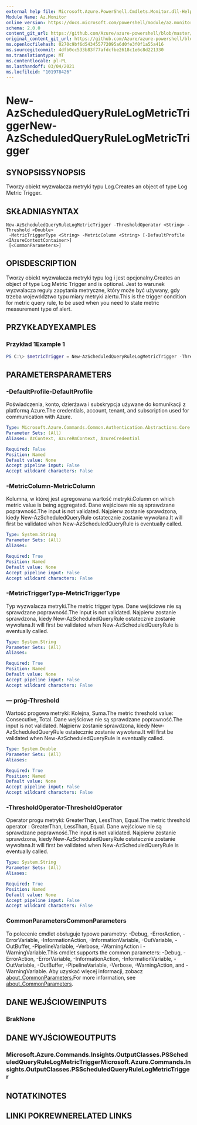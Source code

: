 ```yaml
---
external help file: Microsoft.Azure.PowerShell.Cmdlets.Monitor.dll-Help.xml
Module Name: Az.Monitor
online version: https://docs.microsoft.com/powershell/module/az.monitor/new-azscheduledqueryrulelogmetrictrigger
schema: 2.0.0
content_git_url: https://github.com/Azure/azure-powershell/blob/master/src/Monitor/Monitor/help/New-AzScheduledQueryRuleLogMetricTrigger.md
original_content_git_url: https://github.com/Azure/azure-powershell/blob/master/src/Monitor/Monitor/help/New-AzScheduledQueryRuleLogMetricTrigger.md
ms.openlocfilehash: 0270c9bf6d543455772095a6d0fe3f0f1a55a416
ms.sourcegitcommit: 4dfb0cc533b83f77afdcfbe2618c1e6c8d221330
ms.translationtype: MT
ms.contentlocale: pl-PL
ms.lasthandoff: 03/04/2021
ms.locfileid: "101978426"
---
```

# <span data-ttu-id="a1211-101">New-AzScheduledQueryRuleLogMetricTrigger</span><span class="sxs-lookup"><span data-stu-id="a1211-101">New-AzScheduledQueryRuleLogMetricTrigger</span></span>

## <span data-ttu-id="a1211-102">SYNOPSIS</span><span class="sxs-lookup"><span data-stu-id="a1211-102">SYNOPSIS</span></span>
<span data-ttu-id="a1211-103">Tworzy obiekt wyzwalacza metryki typu Log.</span><span class="sxs-lookup"><span data-stu-id="a1211-103">Creates an object of type Log Metric Trigger.</span></span>

## <span data-ttu-id="a1211-104">SKŁADNIA</span><span class="sxs-lookup"><span data-stu-id="a1211-104">SYNTAX</span></span>

```
New-AzScheduledQueryRuleLogMetricTrigger -ThresholdOperator <String> -Threshold <Double>
 -MetricTriggerType <String> -MetricColumn <String> [-DefaultProfile <IAzureContextContainer>]
 [<CommonParameters>]
```

## <span data-ttu-id="a1211-105">OPIS</span><span class="sxs-lookup"><span data-stu-id="a1211-105">DESCRIPTION</span></span>
<span data-ttu-id="a1211-106">Tworzy obiekt wyzwalacza metryki typu log i jest opcjonalny.</span><span class="sxs-lookup"><span data-stu-id="a1211-106">Creates an object of type Log Metric Trigger and is optional.</span></span>
<span data-ttu-id="a1211-107">Jest to warunek wyzwalacza reguły zapytania metryczne, który może być używany, gdy trzeba województwo typu miary metryki alertu.</span><span class="sxs-lookup"><span data-stu-id="a1211-107">This is the trigger condition for metric query rule, to be used when you need to state metric measurement type of alert.</span></span>

## <span data-ttu-id="a1211-108">PRZYKŁADY</span><span class="sxs-lookup"><span data-stu-id="a1211-108">EXAMPLES</span></span>

### <span data-ttu-id="a1211-109">Przykład 1</span><span class="sxs-lookup"><span data-stu-id="a1211-109">Example 1</span></span>
```powershell
PS C:\> $metricTrigger = New-AzScheduledQueryRuleLogMetricTrigger -ThresholdOperator "GreaterThan" -Threshold 5 -MetricTriggerType "Consecutive" -MetricColumn "Computer"
```

## <span data-ttu-id="a1211-110">PARAMETERS</span><span class="sxs-lookup"><span data-stu-id="a1211-110">PARAMETERS</span></span>

### <span data-ttu-id="a1211-111">-DefaultProfile</span><span class="sxs-lookup"><span data-stu-id="a1211-111">-DefaultProfile</span></span>
<span data-ttu-id="a1211-112">Poświadczenia, konto, dzierżawa i subskrypcja używane do komunikacji z platformą Azure.</span><span class="sxs-lookup"><span data-stu-id="a1211-112">The credentials, account, tenant, and subscription used for communication with Azure.</span></span>

```yaml
Type: Microsoft.Azure.Commands.Common.Authentication.Abstractions.Core.IAzureContextContainer
Parameter Sets: (All)
Aliases: AzContext, AzureRmContext, AzureCredential

Required: False
Position: Named
Default value: None
Accept pipeline input: False
Accept wildcard characters: False
```

### <span data-ttu-id="a1211-113">-MetricColumn</span><span class="sxs-lookup"><span data-stu-id="a1211-113">-MetricColumn</span></span>
<span data-ttu-id="a1211-114">Kolumna, w której jest agregowana wartość metryki.</span><span class="sxs-lookup"><span data-stu-id="a1211-114">Column on which metric value is being aggregated.</span></span>
<span data-ttu-id="a1211-115">Dane wejściowe nie są sprawdzane poprawność.</span><span class="sxs-lookup"><span data-stu-id="a1211-115">The input is not validated.</span></span> <span data-ttu-id="a1211-116">Najpierw zostanie sprawdzona, kiedy New-AzScheduledQueryRule ostatecznie zostanie wywołana.</span><span class="sxs-lookup"><span data-stu-id="a1211-116">It will first be validated when New-AzScheduledQueryRule is eventually called.</span></span>

```yaml
Type: System.String
Parameter Sets: (All)
Aliases:

Required: True
Position: Named
Default value: None
Accept pipeline input: False
Accept wildcard characters: False
```

### <span data-ttu-id="a1211-117">-MetricTriggerType</span><span class="sxs-lookup"><span data-stu-id="a1211-117">-MetricTriggerType</span></span>
<span data-ttu-id="a1211-118">Typ wyzwalacza metryki.</span><span class="sxs-lookup"><span data-stu-id="a1211-118">The metric trigger type.</span></span>
<span data-ttu-id="a1211-119">Dane wejściowe nie są sprawdzane poprawność.</span><span class="sxs-lookup"><span data-stu-id="a1211-119">The input is not validated.</span></span> <span data-ttu-id="a1211-120">Najpierw zostanie sprawdzona, kiedy New-AzScheduledQueryRule ostatecznie zostanie wywołana.</span><span class="sxs-lookup"><span data-stu-id="a1211-120">It will first be validated when New-AzScheduledQueryRule is eventually called.</span></span>

```yaml
Type: System.String
Parameter Sets: (All)
Aliases:

Required: True
Position: Named
Default value: None
Accept pipeline input: False
Accept wildcard characters: False
```

### <span data-ttu-id="a1211-121">— próg</span><span class="sxs-lookup"><span data-stu-id="a1211-121">-Threshold</span></span>
<span data-ttu-id="a1211-122">Wartość progowa metryki: Kolejna, Suma.</span><span class="sxs-lookup"><span data-stu-id="a1211-122">The metric threshold value: Consecutive, Total.</span></span>
<span data-ttu-id="a1211-123">Dane wejściowe nie są sprawdzane poprawność.</span><span class="sxs-lookup"><span data-stu-id="a1211-123">The input is not validated.</span></span> <span data-ttu-id="a1211-124">Najpierw zostanie sprawdzona, kiedy New-AzScheduledQueryRule ostatecznie zostanie wywołana.</span><span class="sxs-lookup"><span data-stu-id="a1211-124">It will first be validated when New-AzScheduledQueryRule is eventually called.</span></span>

```yaml
Type: System.Double
Parameter Sets: (All)
Aliases:

Required: True
Position: Named
Default value: None
Accept pipeline input: False
Accept wildcard characters: False
```

### <span data-ttu-id="a1211-125">-ThresholdOperator</span><span class="sxs-lookup"><span data-stu-id="a1211-125">-ThresholdOperator</span></span>
<span data-ttu-id="a1211-126">Operator progu metryki: GreaterThan, LessThan, Equal.</span><span class="sxs-lookup"><span data-stu-id="a1211-126">The metric threshold operator : GreaterThan, LessThan, Equal.</span></span>
<span data-ttu-id="a1211-127">Dane wejściowe nie są sprawdzane poprawność.</span><span class="sxs-lookup"><span data-stu-id="a1211-127">The input is not validated.</span></span> <span data-ttu-id="a1211-128">Najpierw zostanie sprawdzona, kiedy New-AzScheduledQueryRule ostatecznie zostanie wywołana.</span><span class="sxs-lookup"><span data-stu-id="a1211-128">It will first be validated when New-AzScheduledQueryRule is eventually called.</span></span>

```yaml
Type: System.String
Parameter Sets: (All)
Aliases:

Required: True
Position: Named
Default value: None
Accept pipeline input: False
Accept wildcard characters: False
```

### <span data-ttu-id="a1211-129">CommonParameters</span><span class="sxs-lookup"><span data-stu-id="a1211-129">CommonParameters</span></span>
<span data-ttu-id="a1211-130">To polecenie cmdlet obsługuje typowe parametry: -Debug, -ErrorAction, -ErrorVariable, -InformationAction, -InformationVariable, -OutVariable, -OutBuffer, -PipelineVariable, -Verbose, -WarningAction i -WarningVariable.</span><span class="sxs-lookup"><span data-stu-id="a1211-130">This cmdlet supports the common parameters: -Debug, -ErrorAction, -ErrorVariable, -InformationAction, -InformationVariable, -OutVariable, -OutBuffer, -PipelineVariable, -Verbose, -WarningAction, and -WarningVariable.</span></span> <span data-ttu-id="a1211-131">Aby uzyskać więcej informacji, zobacz [about_CommonParameters.](http://go.microsoft.com/fwlink/?LinkID=113216)</span><span class="sxs-lookup"><span data-stu-id="a1211-131">For more information, see [about_CommonParameters](http://go.microsoft.com/fwlink/?LinkID=113216).</span></span>

## <span data-ttu-id="a1211-132">DANE WEJŚCIOWE</span><span class="sxs-lookup"><span data-stu-id="a1211-132">INPUTS</span></span>

### <span data-ttu-id="a1211-133">Brak</span><span class="sxs-lookup"><span data-stu-id="a1211-133">None</span></span>

## <span data-ttu-id="a1211-134">DANE WYJŚCIOWE</span><span class="sxs-lookup"><span data-stu-id="a1211-134">OUTPUTS</span></span>

### <span data-ttu-id="a1211-135">Microsoft.Azure.Commands.Insights.OutputClasses.PSScheduledQueryRuleLogMetricTrigger</span><span class="sxs-lookup"><span data-stu-id="a1211-135">Microsoft.Azure.Commands.Insights.OutputClasses.PSScheduledQueryRuleLogMetricTrigger</span></span>

## <span data-ttu-id="a1211-136">NOTATKI</span><span class="sxs-lookup"><span data-stu-id="a1211-136">NOTES</span></span>

## <span data-ttu-id="a1211-137">LINKI POKREWNE</span><span class="sxs-lookup"><span data-stu-id="a1211-137">RELATED LINKS</span></span>
